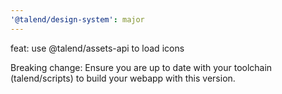 ```yaml
---
'@talend/design-system': major
---
```


feat: use @talend/assets-api to load icons

Breaking change: Ensure you are up to date with your toolchain (talend/scripts) to build your webapp with this version.

